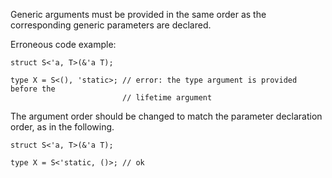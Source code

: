 Generic arguments must be provided in the same order as the corresponding
generic parameters are declared.

Erroneous code example:

```compile_fail,E0747
struct S<'a, T>(&'a T);

type X = S<(), 'static>; // error: the type argument is provided before the
                         // lifetime argument
```

The argument order should be changed to match the parameter declaration
order, as in the following.

```
struct S<'a, T>(&'a T);

type X = S<'static, ()>; // ok
```
